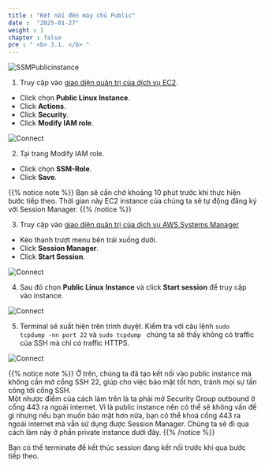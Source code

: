 ```yaml
---
title : "Kết nối đến máy chủ Public"
date :  "2025-01-27" 
weight : 1 
chapter : false
pre : " <b> 3.1. </b> "
---
```

![SSMPublicinstance](/images/arc-02.png)

1. Truy cập vào [giao diện quản trị của dịch vụ EC2](https://console.aws.amazon.com/ec2/v2/home).
  + Click chọn **Public Linux Instance**.
  + Click **Actions**.
  + Click **Security**.
  + Click **Modify IAM role**.

![Connect](/images/3.connect/001-connect.png)

2. Tại trang Modify IAM role.
  + Click chọn **SSM-Role**.
  + Click **Save**.

{{% notice note %}}
Bạn sẽ cần chờ khoảng 10 phút trước khi thực hiện bước tiếp theo. Thời gian này EC2 instance của chúng ta sẽ tự động đăng ký với Session Manager.
{{% /notice %}}

3. Truy cập vào [giao diện quản trị của dịch vụ AWS Systems Manager](https://console.aws.amazon.com/systems-manager/home)
  + Kéo thanh trượt menu bên trái xuống dưới.
  + Click **Session Manager**.
  + Click **Start Session**.


![Connect](/images/3.connect/002-connect.png)


4. Sau đó chọn **Public Linux Instance** và click **Start session** để truy cập vào instance.

![Connect](/images/3.connect/003-connect.png)


5. Terminal sẽ xuất hiện trên trình duyệt. Kiểm tra với câu lệnh ``` sudo tcpdump -nn port 22 ``` và ```sudo tcpdump ``` chúng ta sẽ thấy không có traffic của SSH mà chỉ có traffic HTTPS.

![Connect](/images/3.connect/004-connect.png)

{{% notice note %}}
 Ở trên, chúng ta đã tạo  kết nối vào public instance mà không cần mở cổng SSH 22, giúp cho việc bảo mật tốt hơn, tránh mọi sự tấn công tới cổng SSH.\
Một nhược điểm của cách làm trên là ta phải mở Security Group outbound ở cổng 443 ra ngoài internet. Vì là public instance nên có thể sẽ không vấn đề gì nhưng nếu bạn muốn bảo mật hơn nữa, bạn có thể khoá cổng 443 ra ngoài internet mà vẫn sử dụng được Session Manager. Chúng ta sẽ đi qua cách làm này ở phần private instance dưới đây.
 {{% /notice %}}

 Bạn có thể terminate để kết thúc session đang kết nối trước khi qua bước tiếp theo.

